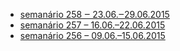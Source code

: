 - [semanário 258 ‒ 23.06.‒29.06.2015][weeklyosm-258]
- [semanário 257 – 16.06.–22.06.2015][weeklyosm-257]
- [semanário 256 – 09.06.–15.06.2015][weeklyosm-256]

[weeklyosm-258]: http://www.weeklyosm.eu/pt/archives/4391
[weeklyosm-257]: http://www.weeklyosm.eu/pt/archives/4335
[weeklyosm-256]: http://www.weeklyosm.eu/pt/archives/4205
